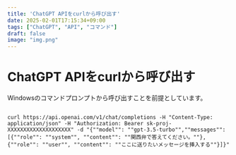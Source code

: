 ```yaml
---
title: 'ChatGPT APIをcurlから呼び出す'
date: 2025-02-01T17:15:34+09:00
tags: ["ChatGPT", "API", "コマンド"]
draft: false
image: "img.png"
---
```

# ChatGPT APIをcurlから呼び出す

Windowsのコマンドプロンプトから呼び出すことを前提としています。

```

curl https://api.openai.com/v1/chat/completions -H "Content-Type: application/json" -H "Authorization: Bearer sk-proj-XXXXXXXXXXXXXXXXXXXX" -d "{""model"": ""gpt-3.5-turbo"",""messages"": [{""role"": ""system"", ""content"": ""関西弁で答えてください。""}, {""role"": ""user"", ""content"": ""ここに送りたいメッセージを挿入する""}]}"

```
